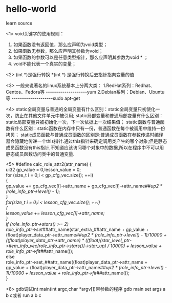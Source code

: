 # hello-world

learn source


<1>
 void关键字的使用规则：
1. 如果函数没有返回值，那么应声明为void类型；
2. 如果函数无参数，那么应声明其参数为void；
3. 如果函数的参数可以是任意类型指针，那么应声明其参数为void * ；
4. void不能代表一个真实的变量；

<2>
(int *)是强行转换
*(int *) 是强行转换后去指针指向变量的值

<3>
一般来说著名的linux系统基本上分两大类： 
1.RedHat系列：Redhat、Centos、Fedora等 --------------------yum
2.Debian系列：Debian、Ubuntu等 --------------------sudo apt-get

<4>
static全局变量与普通的全局变量有什么区别：static全局变量只初使化一次，防止在其他文件单元中被引用;
static局部变量和普通局部变量有什么区别：static局部变量只被初始化一次，下一次依据上一次结果值；
static函数与普通函数有什么区别：static函数在内存中只有一份，普通函数在每个被调用中维持一份拷贝；
static成员函数与普通成员函数的区别是:普通成员函数在参数传递时编译器会隐藏地传递一个this指针.通过this指针来确定调用类产生的哪个对象;但是静态成员函数没有this指针,不知道应该访问哪个对象中的数据,所以在程序中不可以用静态成员函数访问类中的普通变量.

<5>
#define calc_role_attr2(attr_name) {\
        ui32 gp_value = 0,lesson_value = 0;\
        for (size_t i = 0;i < gp_cfg_vec.size(); ++i) \
		        {\
            gp_value += gp_cfg_vec[i]->attr_name + gp_cfg_vec[i]->attr_name##_up2 * (role_info_ptr->level() - 1);\
		        }\
		for(size_t i = 0;i < lesson_cfg_vec.size(); ++i)\
		{\
			lesson_value += lesson_cfg_vec[i]->attr_name;\
		}\
        if (role_info_ptr->stars() >= 2)\
            role_info_ptr->set_##attr_name(star_extra_##attr_name + gp_value + (float)player_data_ptr->attr_name##_up2 * (role_info_ptr->level() - 1)/10000 + ((float)player_data_ptr->attr_name) * ((float)(star_level_ptr->item_info_vec[role_info_ptr->stars()]->star_up) / 10000) + lesson_value + role_info_ptr->fit_##attr_name());\
        else\
            role_info_ptr->set_##attr_name((float)player_data_ptr->attr_name + gp_value + (float)player_data_ptr->attr_name##_up2 * (role_info_ptr->level() - 1)/10000 + lesson_value + role_info_ptr->fit_##attr_name());\
    }
    
    
<8>
gdb调试int main(int argc,char *argv[])带参数的程序
gdb main
set args a b c或者 run a b c










